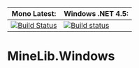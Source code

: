 **Mono Latest:** | **Windows .NET 4.5:**
------------ | -------------
[![Build Status](https://travis-ci.org/MineLib/MineLib.Windows.svg?branch=master)](https://travis-ci.org/MineLib/MineLib.Windows) | [![Build status](https://ci.appveyor.com/api/projects/status/d6bmejxy2b4ifgqh?svg=true)](https://ci.appveyor.com/project/Aragas/minelib-windows)

# MineLib.Windows 

